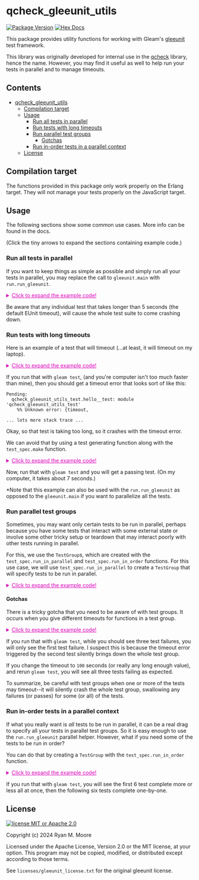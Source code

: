 <!-- TOC --><a name="qcheck_gleeunit_utils"></a>
# qcheck_gleeunit_utils

[![Package Version](https://img.shields.io/hexpm/v/qcheck_gleeunit_utils)](https://hex.pm/packages/qcheck_gleeunit_utils)
[![Hex Docs](https://img.shields.io/badge/hex-docs-ffaff3)](https://hexdocs.pm/qcheck_gleeunit_utils/)

This package provides utility functions for working with Gleam's [gleeunit](https://github.com/lpil/gleeunit) test framework.

This library was originally developed for internal use in the [qcheck](https://github.com/mooreryan/gleam_qcheck) library, hence the name. However, you may find it useful as well to help run your tests in parallel and to manage timeouts.

## Contents

<!-- TOC start (generated with https://github.com/derlin/bitdowntoc) -->

- [qcheck_gleeunit_utils](#qcheck_gleeunit_utils)
   * [Compilation target](#compilation-target)
   * [Usage](#usage)
      + [Run all tests in parallel](#run-all-tests-in-parallel)
      + [Run tests with long timeouts](#run-tests-with-long-timeouts)
      + [Run parallel test groups](#run-parallel-test-groups)
         - [Gotchas](#gotchas)
      + [Run in-order tests in a parallel context](#run-in-order-tests-in-a-parallel-context)
   * [License](#license)

<!-- TOC end -->

<!-- TOC --><a name="compilation-target"></a>
## Compilation target

The functions provided in this package only work properly on the Erlang target.  They will not manage your tests properly on the JavaScript target.

<!-- TOC --><a name="usage"></a>
## Usage

The following sections show some common use cases.  More info can be found in the docs.

(Click the tiny arrows to expand the sections containing example code.)

<!-- TOC --><a name="run-all-tests-in-parallel"></a>
### Run all tests in parallel

If you want to keep things as simple as possible and simply run all your tests in parallel, you may replace the call to `gleeunit.main` with `run.run_gleeunit`.

<details>

<summary style="color:#D900B8;">
  <span style="text-decoration:underline;">
    Click to expand the example code!
  </span>
</summary>

```gleam
import gleeunit/should
import qcheck_gleeunit_utils/run

pub fn main() {
  run.run_gleeunit()
}

pub fn example_1_should_pass__test() {
  do_work()
  should.equal(1, 1)
}

pub fn example_2_should_fail__test() {
  do_work()
  should.equal(1, 2)
}

pub fn example_3_should_pass__test() {
  do_work()
  should.equal(1, 1)
}

pub fn example_4_should_fail__test() {
  do_work()
  should.equal(100, 200)
}

import gleam/list

// A small function simulating some CPU bound work.
fn do_work() {
  let _l = list.range(0, 10_000_000)

  Nil
}
```

</details>

Be aware that any individual test that takes longer than 5 seconds (the default EUnit timeout), will cause the whole test suite to come crashing down.

<!-- TOC --><a name="run-tests-with-long-timeouts"></a>
### Run tests with long timeouts

Here is an example of a test that will timeout (...at least, it will timeout on my laptop).

<details>

<summary style="color:#D900B8;">
  <span style="text-decoration:underline;">
    Click to expand the example code!
  </span>
</summary>


```gleam
import gleeunit
import gleeunit/should

pub fn main() {
  gleeunit.main()
}

pub fn hello__test() {
  do_work(25)
  should.equal(1, 1)
}

import gleam/list

// A small function simulating some CPU bound work.
fn do_work(i) {
  case i >= 0 {
    True -> {
      let _l = list.range(0, 10_000_000)
      do_work(i - 1)
    }
    False -> Nil
  }
}
```

</details>

If you run that with `gleam test`, (and you're computer isn't too much faster than mine), then you should get a timeout error that looks sort of like this:

```
Pending:
  qcheck_gleeunit_utils_test.hello__test: module 'qcheck_gleeunit_utils_test'
    %% Unknown error: {timeout,

... lots more stack trace ...
```
Okay, so that test is taking too long, so it crashes with the timeout error.

We can avoid that by using a test generating function along with the `test_spec.make` function.

<details>

<summary style="color:#D900B8;">
  <span style="text-decoration:underline;">
    Click to expand the example code!
  </span>
</summary>


```gleam
import gleeunit
import gleeunit/should

// Add this import statement.
import qcheck_gleeunit_utils/test_spec

pub fn main() {
  gleeunit.main()
}

// Add a trailing `_` (underscore) character to the test name to specify that it
// is a function for generating rather than a test itself.
pub fn hello__test_() {
  // And use the `test_spec.make` function here.
  test_spec.make(fn() {
    do_work(25)
    should.equal(1, 1)
  })
}

import gleam/list

// A small function simulating some CPU bound work.
fn do_work(i) {
  case i >= 0 {
    True -> {
      let _l = list.range(0, 10_000_000)
      do_work(i - 1)
    }
    False -> Nil
  }
}
```

You could also write the `hello__test_()` function with the `use` syntax if you prefer.

```gleam
pub fn hello__test_() {
  // And use the `test_spec.make` function here.
  use <- test_spec.make
  do_work(25)
  should.equal(1, 1)
}
```

</details>

Now, run that with `gleam test` and you will get a passing test. (On my computer, it takes about 7 seconds.)

*Note that this example can also be used with the `run.run_gleeunit` as opposed to the `gleeunit.main` if you want to parallelize all the tests.

<!-- TOC --><a name="run-parallel-test-groups"></a>
### Run parallel test groups

Sometimes, you may want only certain tests to be run in parallel, perhaps because you have some tests that interact with some external state or involve some other tricky setup or teardown that may interact poorly with other tests running in parallel.

For this, we use the `TestGroup`s, which are created with the `test_spec.run_in_parallel` and `test_spec.run_in_order` functions.  For this use case, we will use `test_spec.run_in_parallel` to create a `TestGroup` that will specify tests to be run in parallel.

<details>

<summary style="color:#D900B8;">
  <span style="text-decoration:underline;">
    Click to expand the example code!
  </span>
</summary>


```gleam
import gleam/list
import gleeunit
import gleeunit/should
import qcheck_gleeunit_utils/test_spec

pub fn main() {
  gleeunit.main()
}

pub fn in_order_1__test() {
  do_work(5)
  should.equal(1, 1)
}

pub fn in_order_2__test() {
  do_work(5)
  should.equal(1, 1)
}

pub fn in_order_3__should_fail__test() {
  do_work(5)
  should.equal(1, 3)
}

fn in_parallel_1() {
  do_work(5)
  should.equal(1, 1)
}

fn in_parallel_2() {
  do_work(5)
  should.equal(1, 1)
}

fn in_parallel_3__should_fail() {
  do_work(5)
  should.equal(1, 11)
}

pub fn in_parallel__test_() {
  [in_parallel_1, in_parallel_2, in_parallel_3__should_fail]
  // Note the use of `test_spec.make` here.
  |> list.map(test_spec.make)
  |> test_spec.run_in_parallel
}

// A small function simulating some CPU bound work.
fn do_work(i) {
  case i >= 0 {
    True -> {
      let _l = list.range(0, 10_000_000)
      do_work(i - 1)
    }
    False -> Nil
  }
}
```

</details>

<!-- TOC --><a name="gotchas"></a>
#### Gotchas

There is a tricky gotcha that you need to be aware of with test groups.  It occurs when you give different timeouts for functions in a test group.

<details>

<summary style="color:#D900B8;">
  <span style="text-decoration:underline;">
    Click to expand the example code!
  </span>
</summary>

```gleam
import gleam/list
import gleeunit
import gleeunit/should
import qcheck_gleeunit_utils/test_spec

pub fn main() {
  gleeunit.main()
}

// All of these tests should fail, and they are all too long for the default
// timeout.

fn in_parallel_1__should_fail() {
  do_work(25)
  should.equal(1, 1)
}

fn in_parallel_2__should_fail() {
  do_work(25)
  should.equal(1, 10)
}

fn in_parallel_3__should_fail() {
  do_work(25)
  should.equal(1, 100)
}

pub fn in_parallel__test_() {
  [
    // The `make` calls by default use a really long timeout.
    test_spec.make(in_parallel_1__should_fail),
    // For this one, we set a timeout of 1 second.
    test_spec.make_with_timeout(1, in_parallel_2__should_fail),
    test_spec.make(in_parallel_3__should_fail),
  ]
  |> test_spec.run_in_parallel
}

// A small function simulating some CPU bound work.
fn do_work(i) {
  case i >= 0 {
    True -> {
      let _l = list.range(0, 10_000_000)
      do_work(i - 1)
    }
    False -> Nil
  }
}
```

</details>

If you run that with `gleam test`, while you should see three test failures, you will only see the first test failure.  I suspect this is because the timeout error triggered by the second test silently brings down the whole test group.

If you change the timeout to `100` seconds (or really any long enough value), and rerun `gleam test`, you will see all three tests failing as expected.

To summarize, be careful with test groups when one or more of the tests may timeout--it will silently crash the whole test group, swallowing any failures (or passes) for some (or all) of the tests.

<!-- TOC --><a name="run-in-order-tests-in-a-parallel-context"></a>
### Run in-order tests in a parallel context

If what you really want is *all* tests to be run in parallel, it can be a real drag to specify all your tests in parallel test groups.  So it is easy enough to use the `run.run_gleeunit` parallel helper.  However, what if you need some of the tests to be run in order?

You can do that by creating a `TestGroup` with the `test_spec.run_in_order` function.

<details>

<summary style="color:#D900B8;">
  <span style="text-decoration:underline;">
    Click to expand the example code!
  </span>
</summary>

```gleam
import gleam/list
import gleeunit/should
import qcheck_gleeunit_utils/run
import qcheck_gleeunit_utils/test_spec

pub fn main() {
  run.run_gleeunit()
}

pub fn in_parallel_1__test() {
  do_work(5)
  should.equal(1, 1)
}

pub fn in_parallel_2__test() {
  do_work(5)
  should.equal(1, 1)
}

pub fn in_parallel_3__should_fail__test() {
  do_work(5)
  should.equal(1, 3)
}

pub fn in_parallel_4__test() {
  do_work(5)
  should.equal(1, 1)
}

pub fn in_parallel_5__test() {
  do_work(5)
  should.equal(1, 1)
}

pub fn in_parallel_6__test() {
  do_work(5)
  should.equal(1, 1)
}

fn in_order_1() {
  do_work(5)
  should.equal(1, 1)
}

fn in_order_2() {
  do_work(5)
  should.equal(1, 1)
}

fn in_order_3__should_fail() {
  do_work(5)
  should.equal(1, 11)
}

fn in_order_4() {
  do_work(5)
  should.equal(1, 1)
}

fn in_order_5() {
  do_work(5)
  should.equal(1, 1)
}

fn in_order_6() {
  do_work(5)
  should.equal(1, 1)
}

pub fn in_parallel__test_() {
  [
    in_order_1,
    in_order_2,
    in_order_3__should_fail,
    in_order_4,
    in_order_5,
    in_order_6,
  ]
  |> list.map(test_spec.make)
  |> test_spec.run_in_order
}

// A small function simulating some CPU bound work.
fn do_work(i) {
  case i >= 0 {
    True -> {
      let _l = list.range(0, 10_000_000)
      do_work(i - 1)
    }
    False -> Nil
  }
}
```

</details>

If you run that with `gleam test`, you will see the first 6 test complete more or less all at once, then the following six tests complete one-by-one.

<!-- TOC --><a name="license"></a>
## License

[![license MIT or Apache
2.0](https://img.shields.io/badge/license-MIT%20or%20Apache%202.0-blue)](https://github.com/mooreryan/gleam_qcheck)

Copyright (c) 2024 Ryan M. Moore

Licensed under the Apache License, Version 2.0 or the MIT license, at your option. This program may not be copied, modified, or distributed except according to those terms.

See `licenses/gleeunit_license.txt` for the original gleeunit license.
